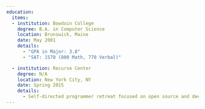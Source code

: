```yaml
---
education:
  items:
  - institution: Bowdoin College
    degree: B.A. in Computer Science
    location: Brunswick, Maine
    date: May 2001
    details:
      - "GPA in Major: 3.8"
      - "SAT: 1570 (800 Math, 770 Verbal)"

  - institution: Recurse Center
    degree: N/A
    location: New York City, NY
    date: Spring 2015
    details:
      - Self-directed programmer retreat focused on open source and deep technical skill-building.
---
```

